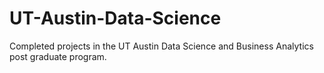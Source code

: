 # UT-Austin-Data-Science
Completed projects in the UT Austin Data Science and Business Analytics post graduate program.

